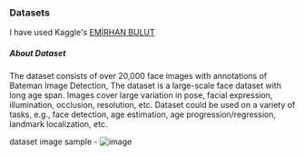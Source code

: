 ### Datasets
I have used Kaggle's [EMİRHAN BULUT](https://www.kaggle.com/datasets/aneesh10/cricket-shot-dataset) 

##### About Dataset
The dataset consists of over 20,000 face images with annotations of Bateman Image Detection, The dataset is a large-scale face dataset with long age span. Images cover large variation in pose, facial expression, illumination, occlusion, resolution, etc. Dataset could be used on a variety of tasks, e.g., face detection, age estimation, age progression/regression, landmark localization, etc.

dataset image sample - 
![image]()